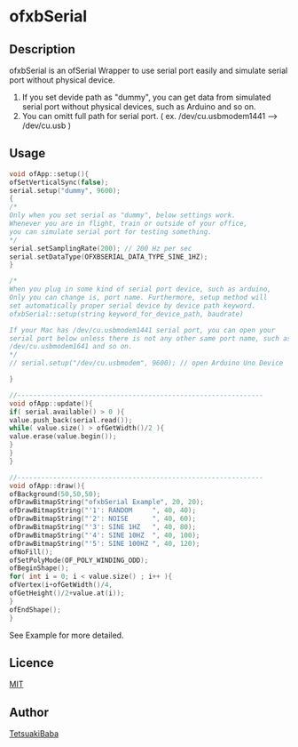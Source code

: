 ofxbSerial
====

## Description
ofxbSerial is an ofSerial Wrapper to use serial port easily and simulate serial port without physical device.

1. If you set devide path as "dummy", you can get data from simulated serial port without physical devices, such as Arduino and so on.
2. You can omitt full path for serial port. ( ex. /dev/cu.usbmodem1441 --> /dev/cu.usb )


## Usage
```c++
void ofApp::setup(){
ofSetVerticalSync(false);
serial.setup("dummy", 9600);
{
/*
Only when you set serial as "dummy", below settings work.
Whenever you are in flight, train or outside of your office, 
you can simulate serial port for testing something.
*/
serial.setSamplingRate(200); // 200 Hz per sec
serial.setDataType(OFXBSERIAL_DATA_TYPE_SINE_1HZ);
}

/*
When you plug in some kind of serial port device, such as arduino,
Only you can change is, port name. Furthermore, setup method will 
set automatically proper serial device by device path keyword.
ofxbSerial::setup(string keyword_for_device_path, baudrate)

If your Mac has /dev/cu.usbmodem1441 serial port, you can open your
serial port below unless there is not any other same port name, such as 
/dev/cu.usbmodem1641 and so on.
*/
// serial.setup("/dev/cu.usbmodem", 9600); // open Arduino Uno Device

}

//--------------------------------------------------------------
void ofApp::update(){
if( serial.available() > 0 ){
value.push_back(serial.read());
while( value.size() > ofGetWidth()/2 ){
value.erase(value.begin());
}
}
}

//--------------------------------------------------------------
void ofApp::draw(){
ofBackground(50,50,50);
ofDrawBitmapString("ofxbSerial Example", 20, 20);
ofDrawBitmapString("'1': RANDOM     ", 40, 40);
ofDrawBitmapString("'2': NOISE      ", 40, 60);
ofDrawBitmapString("'3': SINE 1HZ   ", 40, 80);
ofDrawBitmapString("'4': SINE 10HZ  ", 40, 100);
ofDrawBitmapString("'5': SINE 100HZ ", 40, 120);
ofNoFill();
ofSetPolyMode(OF_POLY_WINDING_ODD);
ofBeginShape();
for( int i = 0; i < value.size() ; i++ ){
ofVertex(i+ofGetWidth()/4,
ofGetHeight()/2+value.at(i));
}
ofEndShape();
}
```
See Example for more detailed.

## Licence
[MIT](https://opensource.org/licenses/MIT)

## Author
[TetsuakiBaba](https://github.com/TetsuakiBaba)
